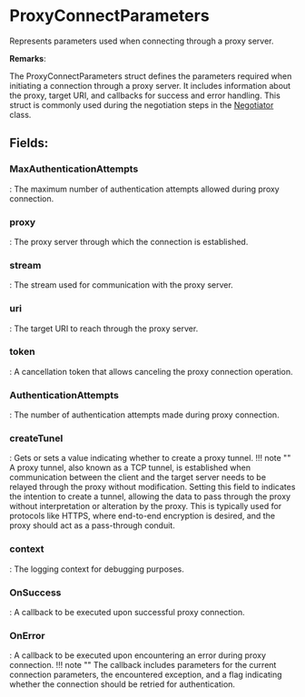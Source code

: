 # ProxyConnectParameters

Represents parameters used when connecting through a proxy server. 

**Remarks**:

The ProxyConnectParameters struct defines the parameters required when initiating a connection through a proxy server. It includes information about the proxy, target URI, and callbacks for success and error handling. This struct is commonly used during the negotiation steps in the [Negotiator](../Tcp/Negotiator.md) class. 

## **Fields**:
### **MaxAuthenticationAttempts**
: The maximum number of authentication attempts allowed during proxy connection. 
### **proxy**
: The proxy server through which the connection is established. 
### **stream**
: The stream used for communication with the proxy server. 
### **uri**
: The target URI to reach through the proxy server. 
### **token**
: A cancellation token that allows canceling the proxy connection operation. 
### **AuthenticationAttempts**
: The number of authentication attempts made during proxy connection. 
### **createTunel**
: Gets or sets a value indicating whether to create a proxy tunnel. 
	!!! note ""
		A proxy tunnel, also known as a TCP tunnel, is established when communication between the client and the target server needs to be relayed through the proxy without modification. Setting this field to 		 indicates the intention to create a tunnel, allowing the data to pass through the proxy without interpretation or alteration by the proxy. This is typically used for protocols like HTTPS, where end-to-end encryption is desired, and the proxy should act as a pass-through conduit. 

### **context**
: The logging context for debugging purposes. 
### **OnSuccess**
: A callback to be executed upon successful proxy connection. 
### **OnError**
: A callback to be executed upon encountering an error during proxy connection. 
	!!! note ""
		The callback includes parameters for the current connection parameters, the encountered exception, and a flag indicating whether the connection should be retried for authentication. 
